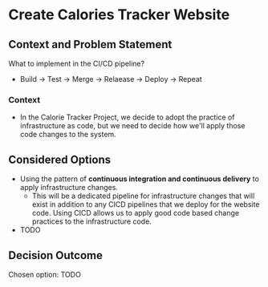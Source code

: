 # Create Calories Tracker Website

## Context and Problem Statement
What to implement in the CI/CD pipeline? 
- Build -> Test -> Merge -> Relaease -> Deploy -> Repeat

### Context
- In the Calorie Tracker Project, we decide to adopt the practice of infrastructure as code, but we need to decide how we'll apply those code changes to the system.

## Considered Options

* Using the pattern of **continuous integration and continuous delivery** to apply infrastructure changes. 
  * This will be a dedicated pipeline for infrastructure changes that will exist in addition to any CICD pipelines that we deploy for the website code. Using CICD allows us to apply good code based change practices to the infrastructure code.
* TODO

## Decision Outcome

Chosen option: TODO
